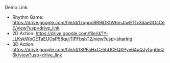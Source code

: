 Demo Link:

- Rhythm Game: https://drive.google.com/file/d/1zqppcRR9jDKtW6mJlw9T1x3daeGOcCeE/view?usp=drive_link
- 2D Action: https://drive.google.com/file/d/1Y-_LKskWbGETaEUOsP58qujTlPFbshT2/view?usp=sharing
- 3D Action: https://drive.google.com/file/d/1SPFaHxCzhhUCFQXPyv64uQJyfug6nQ6k/view?usp=drive_link
